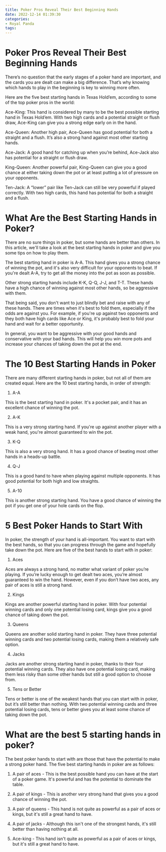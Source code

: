 ```yaml
---
title: Poker Pros Reveal Their Best Beginning Hands
date: 2022-12-14 01:39:30
categories:
- Royal Panda
tags:
---
```



#  Poker Pros Reveal Their Best Beginning Hands

There’s no question that the early stages of a poker hand are important, and the cards you are dealt can make a big difference. That’s why knowing which hands to play in the beginning is key to winning more often.

Here are the five best starting hands in Texas Hold’em, according to some of the top poker pros in the world:

Ace-King: This hand is considered by many to be the best possible starting hand in Texas Hold’em. With two high cards and a potential straight or flush draw, Ace-King can give you a strong edge early on in the hand.

Ace-Queen: Another high pair, Ace-Queen has good potential for both a straight and a flush. It’s also a strong hand against most other starting hands.

Ace-Jack: A good hand for catching up when you’re behind, Ace-Jack also has potential for a straight or flush draw.

King-Queen: Another powerful pair, King-Queen can give you a good chance at either taking down the pot or at least putting a lot of pressure on your opponents.

Ten-Jack: A “lower” pair like Ten-Jack can still be very powerful if played correctly. With two high cards, this hand has potential for both a straight and a flush.

#  What Are the Best Starting Hands in Poker?

There are no sure things in poker, but some hands are better than others. In this article, we'll take a look at the best starting hands in poker and give you some tips on how to play them.

The best starting hand in poker is A-A. This hand gives you a strong chance of winning the pot, and it's also very difficult for your opponents to beat. If you're dealt A-A, try to get all the money into the pot as soon as possible.

Other strong starting hands include K-K, Q-Q, J-J, and T-T. These hands have a high chance of winning against most other hands, so be aggressive with them.

That being said, you don't want to just blindly bet and raise with any of these hands. There are times when it's best to fold them, especially if the odds are against you. For example, if you're up against two opponents and they both have high cards like Ace or King, it's probably best to fold your hand and wait for a better opportunity.

In general, you want to be aggressive with your good hands and conservative with your bad hands. This will help you win more pots and increase your chances of taking down the pot at the end.

#  The 10 Best Starting Hands in Poker

There are many different starting hands in poker, but not all of them are created equal. Here are the 10 best starting hands, in order of strength:

1. A-A

This is the best starting hand in poker. It's a pocket pair, and it has an excellent chance of winning the pot.

2. A-K

This is a very strong starting hand. If you're up against another player with a weak hand, you're almost guaranteed to win the pot.

3. K-Q

This is also a very strong hand. It has a good chance of beating most other hands in a heads-up battle.

4. Q-J

This is a good hand to have when playing against multiple opponents. It has good potential for both high and low straights.

5. A-10

This is another strong starting hand. You have a good chance of winning the pot if you get one of your hole cards on the flop.

#  5 Best Poker Hands to Start With

In poker, the strength of your hand is all-important. You want to start with the best hands, so that you can progress through the game and hopefully take down the pot. Here are five of the best hands to start with in poker:

1. Aces

Aces are always a strong hand, no matter what variant of poker you’re playing. If you’re lucky enough to get dealt two aces, you’re almost guaranteed to win the hand. However, even if you don’t have two aces, any pair of aces is still a strong hand.

2. Kings

Kings are another powerful starting hand in poker. With four potential winning cards and only one potential losing card, kings give you a good chance of taking down the pot.

3. Queens

Queens are another solid starting hand in poker. They have three potential winning cards and two potential losing cards, making them a relatively safe option.

4. Jacks

Jacks are another strong starting hand in poker, thanks to their four potential winning cards. They also have one potential losing card, making them less risky than some other hands but still a good option to choose from.

5. Tens or Better

Tens or better is one of the weakest hands that you can start with in poker, but it’s still better than nothing. With two potential winning cards and three potential losing cards, tens or better gives you at least some chance of taking down the pot.

#  What are the best 5 starting hands in poker?

The best poker hands to start with are those that have the potential to make a strong poker hand. The five best starting hands in poker are as follows:

1. A pair of aces - This is the best possible hand you can have at the start of a poker game. It's powerful and has the potential to dominate the table.

2. A pair of kings - This is another very strong hand that gives you a good chance of winning the pot.

3. A pair of queens - This hand is not quite as powerful as a pair of aces or kings, but it's still a great hand to have.

4. A pair of jacks - Although this isn't one of the strongest hands, it's still better than having nothing at all.

5. Ace-king - This hand isn't quite as powerful as a pair of aces or kings, but it's still a great hand to have.